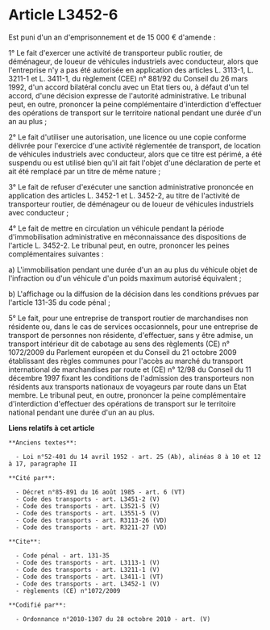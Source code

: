 # Article L3452-6

Est puni d'un an d'emprisonnement et de 15 000 € d'amende : 

1° Le fait d'exercer une activité de transporteur public routier, de déménageur, de loueur de véhicules industriels avec
conducteur, alors que l'entreprise n'y a pas été autorisée en application des articles L. 3113-1, L. 3211-1 et L. 3411-1, du
règlement (CEE) n° 881/92 du Conseil du 26 mars 1992, d'un accord bilatéral conclu avec un Etat tiers ou, à défaut d'un tel
accord, d'une décision expresse de l'autorité administrative. Le tribunal peut, en outre, prononcer la peine complémentaire
d'interdiction d'effectuer des opérations de transport sur le territoire national pendant une durée d'un an au plus ; 

2° Le fait d'utiliser une autorisation, une licence ou une copie conforme délivrée pour l'exercice d'une activité réglementée
de transport, de location de véhicules industriels avec conducteur, alors que ce titre est périmé, a été suspendu ou est
utilisé bien qu'il ait fait l'objet d'une déclaration de perte et ait été remplacé par un titre de même nature ; 

3° Le fait de refuser d'exécuter une sanction administrative prononcée en application des articles L. 3452-1 et L. 3452-2, au
titre de l'activité de transporteur routier, de déménageur ou de loueur de véhicules industriels avec conducteur ; 

4° Le fait de mettre en circulation un véhicule pendant la période d'immobilisation administrative en méconnaissance des
dispositions de l'article L. 3452-2. Le tribunal peut, en outre, prononcer les peines complémentaires suivantes : 

a) L'immobilisation pendant une durée d'un an au plus du véhicule objet de l'infraction ou d'un véhicule d'un poids maximum
autorisé équivalent ; 

b) L'affichage ou la diffusion de la décision dans les conditions prévues par l'article 131-35 du code pénal ; 

5° Le fait, pour une entreprise de transport routier de marchandises non résidente ou, dans le cas de services occasionnels,
pour une entreprise de transport de personnes non résidente, d'effectuer, sans y être admise, un transport intérieur dit de
cabotage au sens des règlements (CE) n° 1072/2009 du Parlement européen et du Conseil du 21 octobre 2009 établissant des
règles communes pour l'accès au marché du transport international de marchandises par route et (CE) n° 12/98 du Conseil du 11
décembre 1997 fixant les conditions de l'admission des transporteurs non résidents aux transports nationaux de voyageurs par
route dans un Etat membre. Le tribunal peut, en outre, prononcer la peine complémentaire d'interdiction d'effectuer des
opérations de transport sur le territoire national pendant une durée d'un an au plus.

**Liens relatifs à cet article**

	**Anciens textes**:

	  - Loi n°52-401 du 14 avril 1952 - art. 25 (Ab), alinéas 8 à 10 et 12 à 17, paragraphe II

	**Cité par**:

	  - Décret n°85-891 du 16 août 1985 - art. 6 (VT)
	  - Code des transports - art. L3451-2 (V)
	  - Code des transports - art. L3521-5 (V)
	  - Code des transports - art. L3551-5 (V)
	  - Code des transports - art. R3113-26 (VD)
	  - Code des transports - art. R3211-27 (VD)

	**Cite**:

	  - Code pénal - art. 131-35
	  - Code des transports - art. L3113-1 (V)
	  - Code des transports - art. L3211-1 (V)
	  - Code des transports - art. L3411-1 (VT)
	  - Code des transports - art. L3452-1 (V)
	  - règlements (CE) n°1072/2009

	**Codifié par**:

	  - Ordonnance n°2010-1307 du 28 octobre 2010 - art. (V)
